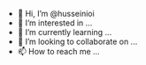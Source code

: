 - 👋 Hi, I’m @husseinioi
- 👀 I’m interested in ...
- 🌱 I’m currently learning ...
- 💞️ I’m looking to collaborate on ...
- 📫 How to reach me ...

<!---
husseinioi/husseinioi is a ✨ special ✨ repository because its `README.md` (this file) appears on your GitHub profile.
You can click the Preview link to take a look at your changes.
--->
